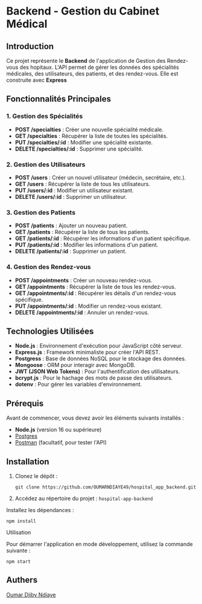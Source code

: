 # Backend - Gestion du Cabinet Médical

## Introduction

Ce projet représente le **Backend** de l'application de Gestion des Rendez-vous des hopitaux. L'API permet de gérer les données des spécialités médicales, des utilisateurs, des patients, et des rendez-vous. Elle est construite avec **Express**

## Fonctionnalités Principales

### 1. Gestion des Spécialités

- **POST /specialties** : Créer une nouvelle spécialité médicale.
- **GET /specialties** : Récupérer la liste de toutes les spécialités.
- **PUT /specialties/:id** : Modifier une spécialité existante.
- **DELETE /specialties/:id** : Supprimer une spécialité.

### 2. Gestion des Utilisateurs

- **POST /users** : Créer un nouvel utilisateur (médecin, secrétaire, etc.).
- **GET /users** : Récupérer la liste de tous les utilisateurs.
- **PUT /users/:id** : Modifier un utilisateur existant.
- **DELETE /users/:id** : Supprimer un utilisateur.

### 3. Gestion des Patients

- **POST /patients** : Ajouter un nouveau patient.
- **GET /patients** : Récupérer la liste de tous les patients.
- **GET /patients/:id** : Récupérer les informations d'un patient spécifique.
- **PUT /patients/:id** : Modifier les informations d'un patient.
- **DELETE /patients/:id** : Supprimer un patient.

### 4. Gestion des Rendez-vous

- **POST /appointments** : Créer un nouveau rendez-vous.
- **GET /appointments** : Récupérer la liste de tous les rendez-vous.
- **GET /appointments/:id** : Récupérer les détails d'un rendez-vous spécifique.
- **PUT /appointments/:id** : Modifier un rendez-vous existant.
- **DELETE /appointments/:id** : Annuler un rendez-vous.

## Technologies Utilisées

- **Node.js** : Environnement d'exécution pour JavaScript côté serveur.
- **Express.js** : Framework minimaliste pour créer l'API REST.
- **Postgress** : Base de données NoSQL pour le stockage des données.
- **Mongoose** : ORM pour interagir avec MongoDB.
- **JWT (JSON Web Tokens)** : Pour l'authentification des utilisateurs.
- **bcrypt.js** : Pour le hachage des mots de passe des utilisateurs.
- **dotenv** : Pour gérer les variables d'environnement.

## Prérequis

Avant de commencer, vous devez avoir les éléments suivants installés :

- **Node.js** (version 16 ou supérieure)
- [Postgres](https://www.postgres.com/)
- [Postman](https://www.postman.com/) (facultatif, pour tester l'API)

## Installation

1. Clonez le dépôt :

   `git clone https://github.com/OUMARNDIAYE49/hospital_app_backend.git`

2. Accédez au répertoire du projet :
   `hospital-app-backend`

Installez les dépendances :

`npm install`

Utilisation

Pour démarrer l'application en mode développement, utilisez la commande suivante :

`npm start`

## Authers

[Oumar Djiby Ndiaye](https://github.com/OUMARNDIAYE49/hospital-appointment-system.gi)
